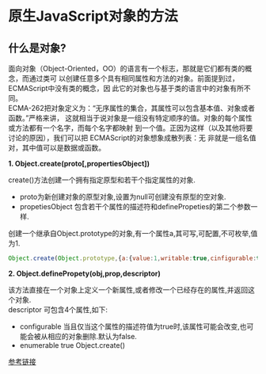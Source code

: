 # 原生JavaScript对象的方法    

## 什么是对象?
面向对象（Object-Oriented，OO）的语言有一个标志，那就是它们都有类的概念，而通过类可 以创建任意多个具有相同属性和方法的对象。前面提到过，ECMAScript中没有类的概念，因 此它的对象也与基于类的语言中的对象有所不同。  
 ECMA-262把对象定义为：“无序属性的集合，其属性可以包含基本值、对象或者函数。”严格来讲， 这就相当于说对象是一组没有特定顺序的值。对象的每个属性或方法都有一个名字，而每个名字都映射 到一个值。正因为这样（以及其他将要讨论的原因），我们可以把 ECMAScript的对象想象成散列表：无 非就是一组名值对，其中值可以是数据或函数。


**1. Object.create(proto[,propertiesObject])**

create()方法创建一个拥有指定原型和若干个指定属性的对象.

* proto为新创建对象的原型对象,设置为null可创建没有原型的空对象.  
* propetiesObject 包含若干个属性的描述符和definePropeties的第二个参数一样.  

创建一个继承自Object.prototype的对象,有一个属性a,其可写,可配置,不可枚举,值为1.
```js
Object.create(Object.prototype,{a:{value:1,writable:true,cinfigurable:true}});
```   
**2. Object.definePropety(obj,prop,descriptor)** 

该方法直接在一个对象上定义一个新属性,或者修改一个已经存在的属性,并返回这个对象.  
descriptor 可包含4个属性,如下:  
* configurable  当且仅当这个属性的描述符值为true时,该属性可能会改变,也可能会被从相应的对象删除.默认为false. 
* enumerable true Object.create()


 [参考链接](http://www.cnblogs.com/lugefan/p/6809496.html)  


